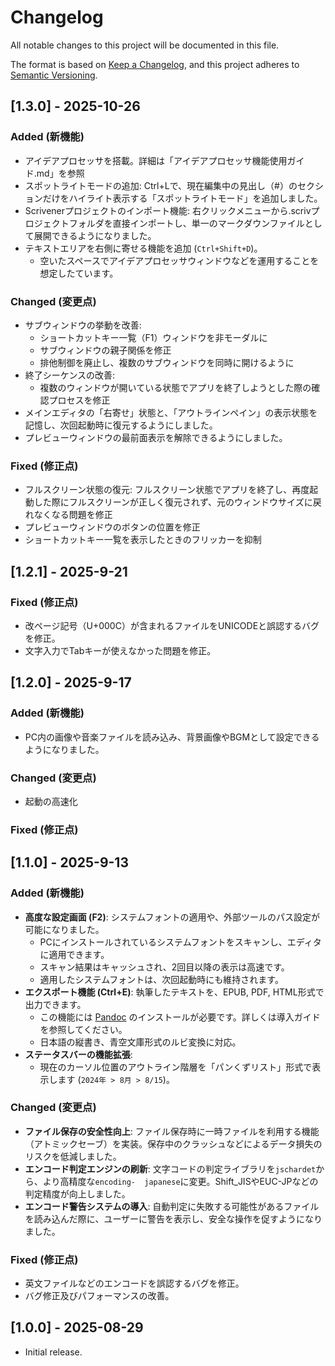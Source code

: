 # Changelog  

All notable changes to this project will be documented in this file.

The format is based on [Keep a Changelog](https://keepachangelog.com/en/1.0.0/),
and this project adheres to [Semantic Versioning](https://semver.org/spec/v2.0.0.html).

## [1.3.0] - 2025-10-26  

### Added (新機能)  
- アイデアプロセッサを搭載。詳細は「アイデアプロセッサ機能使用ガイド.md」を参照  
- スポットライトモードの追加: Ctrl+Lで、現在編集中の見出し（#）のセクションだけをハイライト表示する「スポットライトモード」を追加しました。  
- Scrivenerプロジェクトのインポート機能: 右クリックメニューから.scrivプロジェクトフォルダを直接インポートし、単一のマークダウンファイルとして展開できるようになりました。
- テキストエリアを右側に寄せる機能を追加 (`Ctrl+Shift+D`)。  
  - 空いたスペースでアイデアプロセッサウィンドウなどを運用することを想定したています。  

### Changed (変更点)  
- サブウィンドウの挙動を改善:  
  - ショートカットキー一覧（F1）ウィンドウを非モーダルに  
  - サブウィンドウの親子関係を修正  
  - 排他制御を廃止し、複数のサブウィンドウを同時に開けるように  
- 終了シーケンスの改善:  
  - 複数のウィンドウが開いている状態でアプリを終了しようとした際の確認プロセスを修正
- メインエディタの「右寄せ」状態と、「アウトラインペイン」の表示状態を記憶し、次回起動時に復元するようにしました。  
- プレビューウィンドウの最前面表示を解除できるようにしました。  

### Fixed (修正点)  
- フルスクリーン状態の復元: フルスクリーン状態でアプリを終了し、再度起動した際にフルスクリーンが正しく復元されず、元のウィンドウサイズに戻れなくなる問題を修正
- プレビューウィンドウのボタンの位置を修正
- ショートカットキー一覧を表示したときのフリッカーを抑制  

## [1.2.1] - 2025-9-21  

### Fixed (修正点)  
- 改ページ記号（U+000C）が含まれるファイルをUNICODEと誤認するバグを修正。
- 文字入力でTabキーが使えなかった問題を修正。

## [1.2.0] - 2025-9-17  

### Added (新機能)  
- PC内の画像や音楽ファイルを読み込み、背景画像やBGMとして設定できるようになりました。  

### Changed (変更点)  
- 起動の高速化  

### Fixed (修正点)  

## [1.1.0] - 2025-9-13  

### Added (新機能)  
- **高度な設定画面 (F2)**: システムフォントの適用や、外部ツールのパス設定が可能になりました。  
  - PCにインストールされているシステムフォントをスキャンし、エディタに適用できます。  
  - スキャン結果はキャッシュされ、2回目以降の表示は高速です。  
  - 適用したシステムフォントは、次回起動時にも維持されます。  
- **エクスポート機能 (Ctrl+E)**: 執筆したテキストを、EPUB, PDF, HTML形式で出力できます。  
  - この機能には [Pandoc](https://pandoc.org/) のインストールが必要です。詳しくは導入ガイドを参照してください。  
  - 日本語の縦書き、青空文庫形式のルビ変換に対応。  
- **ステータスバーの機能拡張**:  
  - 現在のカーソル位置のアウトライン階層を「パンくずリスト」形式で表示します (`2024年 > 8月 > 8/15`)。   

### Changed (変更点)  
- **ファイル保存の安全性向上**: ファイル保存時に一時ファイルを利用する機能（アトミックセーブ）を実装。保存中のクラッシュなどによるデータ損失のリスクを低減しました。  
- **エンコード判定エンジンの刷新**: 文字コードの判定ライブラリを`jschardet`から、より高精度な`encoding-  japanese`に変更。Shift_JISやEUC-JPなどの判定精度が向上しました。  
- **エンコード警告システムの導入**: 自動判定に失敗する可能性があるファイルを読み込んだ際に、ユーザーに警告を表示し、安全な操作を促すようになりました。 

### Fixed (修正点)  
- 英文ファイルなどのエンコードを誤認するバグを修正。  
- バグ修正及びパフォーマンスの改善。  

## [1.0.0] - 2025-08-29  

- Initial release.  
